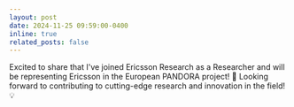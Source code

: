 ```yaml
---
layout: post
date: 2024-11-25 09:59:00-0400
inline: true
related_posts: false
---
```


Excited to share that I've joined Ericsson Research as a Researcher and will be representing Ericsson in the European PANDORA project! 🚀 Looking forward to contributing to cutting-edge research and innovation in the field! 💡

